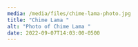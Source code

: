 ```yaml
---
media: /media/files/chime-lama-photo.jpg
title: "Chime Lama "
alt: "Photo of Chime Lama "
date: 2022-09-07T14:03:00-0500
---
```

